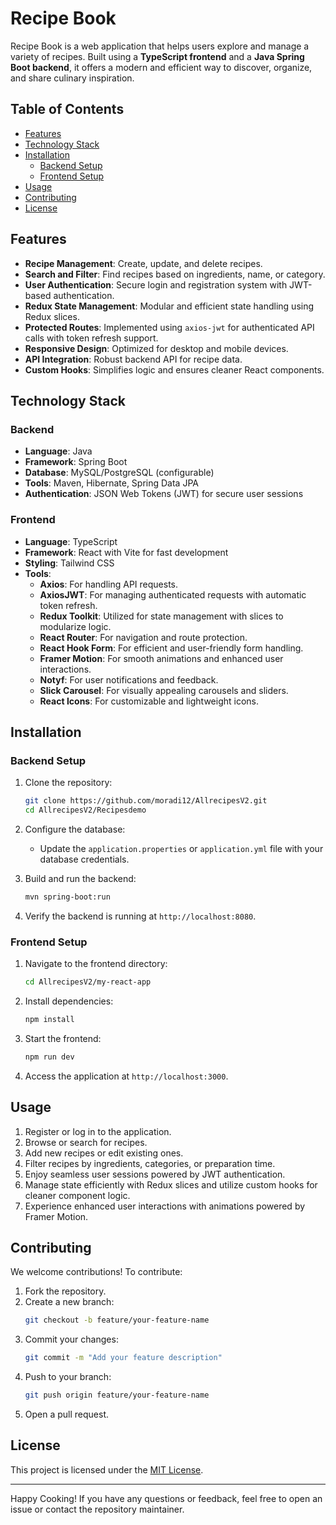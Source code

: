 # Recipe Book

Recipe Book is a web application that helps users explore and manage a variety of recipes. Built using a **TypeScript frontend** and a **Java Spring Boot backend**, it offers a modern and efficient way to discover, organize, and share culinary inspiration.

## Table of Contents

- [Features](#features)
- [Technology Stack](#technology-stack)
- [Installation](#installation)
  - [Backend Setup](#backend-setup)
  - [Frontend Setup](#frontend-setup)
- [Usage](#usage)
- [Contributing](#contributing)
- [License](#license)

## Features

- **Recipe Management**: Create, update, and delete recipes.
- **Search and Filter**: Find recipes based on ingredients, name, or category.
- **User Authentication**: Secure login and registration system with JWT-based authentication.
- **Redux State Management**: Modular and efficient state handling using Redux slices.
- **Protected Routes**: Implemented using `axios-jwt` for authenticated API calls with token refresh support.
- **Responsive Design**: Optimized for desktop and mobile devices.
- **API Integration**: Robust backend API for recipe data.
- **Custom Hooks**: Simplifies logic and ensures cleaner React components.

## Technology Stack

### Backend
- **Language**: Java
- **Framework**: Spring Boot
- **Database**: MySQL/PostgreSQL (configurable)
- **Tools**: Maven, Hibernate, Spring Data JPA
- **Authentication**: JSON Web Tokens (JWT) for secure user sessions

### Frontend
- **Language**: TypeScript
- **Framework**: React with Vite for fast development
- **Styling**: Tailwind CSS
- **Tools**: 
  - **Axios**: For handling API requests.
  - **AxiosJWT**: For managing authenticated requests with automatic token refresh.
  - **Redux Toolkit**: Utilized for state management with slices to modularize logic.
  - **React Router**: For navigation and route protection.
  - **React Hook Form**: For efficient and user-friendly form handling.
  - **Framer Motion**: For smooth animations and enhanced user interactions.
  - **Notyf**: For user notifications and feedback.
  - **Slick Carousel**: For visually appealing carousels and sliders.
  - **React Icons**: For customizable and lightweight icons.

## Installation

### Backend Setup

1. Clone the repository:
   ```bash
   git clone https://github.com/moradi12/AllrecipesV2.git
   cd AllrecipesV2/Recipesdemo
   ```

2. Configure the database:
   - Update the `application.properties` or `application.yml` file with your database credentials.

3. Build and run the backend:
   ```bash
   mvn spring-boot:run
   ```

4. Verify the backend is running at `http://localhost:8080`.

### Frontend Setup

1. Navigate to the frontend directory:
   ```bash
   cd AllrecipesV2/my-react-app
   ```

2. Install dependencies:
   ```bash
   npm install
   ```

3. Start the frontend:
   ```bash
   npm run dev
   ```

4. Access the application at `http://localhost:3000`.

## Usage

1. Register or log in to the application.
2. Browse or search for recipes.
3. Add new recipes or edit existing ones.
4. Filter recipes by ingredients, categories, or preparation time.
5. Enjoy seamless user sessions powered by JWT authentication.
6. Manage state efficiently with Redux slices and utilize custom hooks for cleaner component logic.
7. Experience enhanced user interactions with animations powered by Framer Motion.

## Contributing

We welcome contributions! To contribute:

1. Fork the repository.
2. Create a new branch:
   ```bash
   git checkout -b feature/your-feature-name
   ```
3. Commit your changes:
   ```bash
   git commit -m "Add your feature description"
   ```
4. Push to your branch:
   ```bash
   git push origin feature/your-feature-name
   ```
5. Open a pull request.

## License

This project is licensed under the [MIT License](LICENSE).

---

Happy Cooking! If you have any questions or feedback, feel free to open an issue or contact the repository maintainer.
